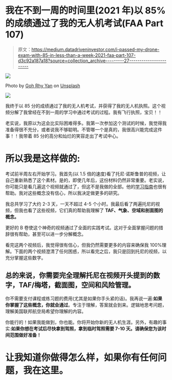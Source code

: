 # 我在不到一周的时间里(2021 年)以 85%的成绩通过了我的无人机考试(FAA Part 107)

> 原文：<https://medium.datadriveninvestor.com/i-passed-my-drone-exam-with-85-in-less-than-a-week-2021-faa-part-107-d3c92a187a18?source=collection_archive---------27----------------------->

![](img/759fee6c5cf8bd50d5bea3a280c556ce.png)

Photo by [Goh Rhy Yan](https://unsplash.com/@gohrhyyan?utm_source=medium&utm_medium=referral) on [Unsplash](https://unsplash.com?utm_source=medium&utm_medium=referral)

![](img/1afbb6bc057b2f6873793a0da24a5db7.png)

我终于以 85 分的成绩通过了我的无人机考试，并获得了我的无人机执照。这个视频分解了我曾经在不到一周的学习中通过考试的过程。我有飞行执照，宝贝！！

老实说，我原以为这会比实际困难得多。我第一次参加这个测试的时候，我觉得我准备得很不充分，或者说我不够聪明。不管哪一个是真的，我很高兴能完成这件事！！我带着 85 分的高分和灿烂的笑容走出了考试中心。

# 所以我是这样做的:

考试前半周左右开始学习。我首先(以 1.5 倍的速度)看了托尼·诺斯鲁普的视频，让自己重新熟悉了这个素材。是的，即使几年后，这份材料仍然非常重要。老实说，你可能只是看几遍这个视频就通过了，但这不是我做的全部。他的[学习指南](https://northrup.photo/free-faa-part-107-suas-drone-certification-study-guide/)也很有帮助。我对这些概念没有信心，所以我决定做更多的研究。

我总共学习了大约 2-3 天，一天不超过 4-5 个小时。我最后看了两遍托尼的视频，但我也看了这些视频，它们真的帮助我理解了 **TAF、气象、空域和剖面图的概念。**

更好的 B 卷使这个神奇的视频通过了全面的实践考试。这对于全面掌握问题的措辞很有帮助，甚至可以进一步分解概念。

看完这两个视频后，我觉得很有信心，但我仍然需要更多的内容来确保我 100%理解。下面的两个视频澄清了任何困惑，所以看完之后，我只是回到托尼的视频，以充分掌握这些数字。

## 总的来说，你需要完全理解托尼在视频开头提到的数字，TAF/梅塔，截面图，空间和风险管理。

你不需要支付课程或练习题的费用(尤其是如果你手头紧的话)。我再说一遍:**如果你掌握了这些概念，你就会通过**。专注于理解，答案就会到来。逻辑地思考问题，理解美国联邦航空局希望你理解的内容。

你能行的！如果我能做到，你也能。你将开始你新的无人机生涯。另外，有趣的事实:**如果你想在考试后尽快拿到驾照，拿到临时驾照需要 7-10 天。请确保您为该时间范围做好准备！**

# 让我知道你做得怎么样，如果你有任何问题，我在这里。